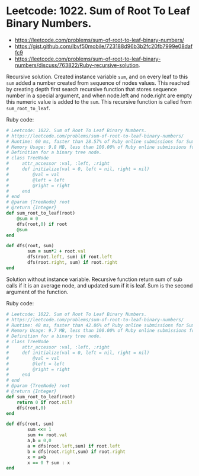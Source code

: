 # Leetcode: 1022. Sum of Root To Leaf Binary Numbers.

- https://leetcode.com/problems/sum-of-root-to-leaf-binary-numbers/
- https://gist.github.com/lbvf50mobile/723188d96b3b2fc20fb7999e08daffc9
- https://leetcode.com/problems/sum-of-root-to-leaf-binary-numbers/discuss/763822/Ruby-recursive-solution.

Recursive solution. Created instance variable `sum`, and on every leaf to this `sum` added a number created from sequence of nodes values. This reached by creating depth first search recursive function that stores sequence number in a special argument, and when node.left and node.right are empty this numeric value is added to the `sum`. This recursive function is called from `sum_root_to_leaf`.

Ruby code:
```Ruby
# Leetcode: 1022. Sum of Root To Leaf Binary Numbers.
# https://leetcode.com/problems/sum-of-root-to-leaf-binary-numbers/
# Runtime: 60 ms, faster than 28.57% of Ruby online submissions for Sum of Root To Leaf Binary Numbers.
# Memory Usage: 9.8 MB, less than 100.00% of Ruby online submissions for Sum of Root To Leaf Binary Numbers
# Definition for a binary tree node.
# class TreeNode
#     attr_accessor :val, :left, :right
#     def initialize(val = 0, left = nil, right = nil)
#         @val = val
#         @left = left
#         @right = right
#     end
# end
# @param {TreeNode} root
# @return {Integer}
def sum_root_to_leaf(root)
    @sum = 0
    dfs(root,0) if root
    @sum 
end

def dfs(root, sum)
        sum = sum*2 + root.val
        dfs(root.left, sum) if root.left
        dfs(root.right, sum) if root.right
end       
```

Solution without instance variable. Recursive function return sum of sub calls if it is an average node, and updated sum if it is leaf. Sum is the second argument of the function.

Ruby code:
```Ruby
# Leetcode: 1022. Sum of Root To Leaf Binary Numbers.
# https://leetcode.com/problems/sum-of-root-to-leaf-binary-numbers/
# Runtime: 48 ms, faster than 42.86% of Ruby online submissions for Sum of Root To Leaf Binary Numbers.
# Memory Usage: 9.7 MB, less than 100.00% of Ruby online submissions for Sum of Root To Leaf Binary Numbers.
# Definition for a binary tree node.
# class TreeNode
#     attr_accessor :val, :left, :right
#     def initialize(val = 0, left = nil, right = nil)
#         @val = val
#         @left = left
#         @right = right
#     end
# end
# @param {TreeNode} root
# @return {Integer}
def sum_root_to_leaf(root)
    return 0 if root.nil?
    dfs(root,0) 
end

def dfs(root, sum)
        sum <<= 1
        sum += root.val
        a,b = 0,0
        a = dfs(root.left,sum) if root.left
        b = dfs(root.right,sum) if root.right
        x = a+b
        x == 0 ? sum : x
end
```